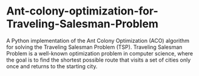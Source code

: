 # Ant-colony-optimization-for-Traveling-Salesman-Problem
A Python implementation of the Ant Colony Optimization (ACO) algorithm for solving the Traveling Salesman Problem (TSP). Traveling Salesman Problem is a well-known optimization problem in computer science, where the goal is to find the shortest possible route that visits a set of cities only once and returns to the starting city.
